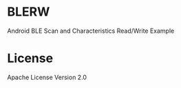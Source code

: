 BLERW
=====

Android BLE Scan and Characteristics Read/Write Example

# License

Apache License Version 2.0
